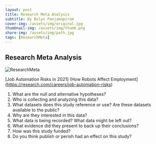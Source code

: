 ```yaml
---
layout: post
title: Research Meta Analysis
subtitle: By Bulyn Panjamapirom
cover-img: /assets/img/original.jpg
thumbnail-img: /assets/img/thumb.png
share-img: /assets/img/path.jpg
tags: [ResearchMeta]
---
```


## Research Meta Analysis 
![ResearchMeta](https://s2.research.com/wp-content/uploads/2021/01/24110159/robot-1.jpg) 

[Job Automation Risks in 2021] (How Robots Affect Employment](https://research.com/careers/job-automation-risks)

1. What are the null and alternative hypotheses?
2. Who is collecting and analyzing this data?
3. What datasets does this study reference or use? Are these datasets available to the public?
4. Why are they interested in this data?
5. What data is being recorded? What data might be left out?
6. What evidence did they present to back up their conclusions?
7. How was this study funded?
8. Do you think publish or perish had an effect on this study?

